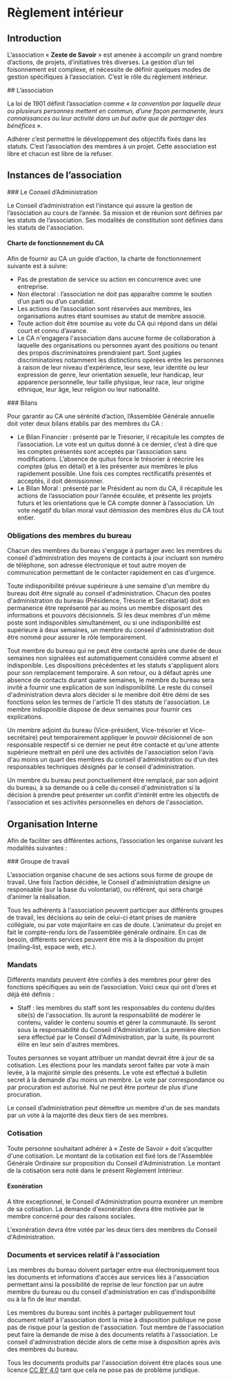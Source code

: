 # Règlement intérieur

## Introduction

L’association « **Zeste de Savoir** » est amenée à accomplir un grand nombre
d’actions, de projets, d’initiatives très diverses. La gestion d’un tel
foisonnement est complexe, et nécessite de définir quelques modes de gestion
spécifiques à l’association. C’est le rôle du règlement intérieur.

## L’association

La loi de 1901 définit l’association comme _« la convention par laquelle deux ou
plusieurs personnes mettent en commun, d’une façon permanente, leurs
connaissances ou leur activité dans un but autre que de partager des
bénéfices »_.

Adhérer c’est permettre le développement des objectifs fixés dans les statuts.
C’est l’association des membres à un projet. Cette association est libre et
chacun est libre de la refuser.

## Instances de l’association

### Le Conseil d’Administration

Le Conseil d’administration est l’instance qui assure la gestion de
l’association au cours de l’année. Sa mission et de réunion sont définies par
les statuts de l’association. Ses modalités de constitution sont définies dans
les statuts de l'association.

#### Charte de fonctionnement du CA

Afin de fournir au CA un guide d’action, la charte de fonctionnement suivante
est à suivre:

- Pas de prestation de service ou action en concurrence avec une entreprise.
- Non électoral : l’association ne doit pas apparaître comme le soutien d’un
parti ou d’un candidat.
- Les actions de l’association sont réservées aux membres, les organisations
autres étant soumises au statut de membre associé.
- Toute action doit être soumise au vote du CA qui répond dans un délai court et
connu d’avance.
- Le CA n'engagera l'association dans aucune forme de collaboration à laquelle
des organisations ou personnes ayant des positions ou tenant des propos
discriminatoires prendraient part. Sont jugées discriminatoires notamment les
distinctions opérées entre les personnes à raison de leur niveau d'expérience,
leur sexe, leur identité ou leur expression de genre, leur orientation sexuelle,
leur handicap, leur apparence personnelle, leur taille physique, leur race, leur
origine ethnique, leur âge, leur religion ou leur nationalité.


### Bilans

Pour garantir au CA une sérénité d’action, l’Assemblée Générale annuelle doit
voter deux bilans établis par des membres du CA :

- Le Bilan Financier : présenté par le Trésorier, il récapitule les comptes de
l’association. Le vote est un quitus donné à ce dernier, c’est à dire que les
comptes présentés sont acceptés par l’association sans modifications. L’absence
de quitus force le trésorier à réécrire les comptes (plus en détail) et à les
présenter aux membres le plus rapidement possible. Une fois ces comptes
rectificatifs présentés et acceptés, il doit démissionner.
- Le Bilan Moral : présenté par le Président au nom du CA, il récapitule les
actions de l’association pour l’année écoulée, et présente les projets futurs et
les orientations que le CA compte donner à l’association. Un vote négatif du
bilan moral vaut démission des membres élus du CA tout entier.

### Obligations des membres du bureau

Chacun des membres du bureau s'engage à partager avec les membres du conseil
d'administration des moyens de contacts à jour incluant son numéro de téléphone,
son adresse électronique et tout autre moyen de communication permettant de le
contacter rapidement en cas d'urgence.

Toute indisponibilité prévue supérieure à une semaine d'un membre du bureau doit
être signalé au conseil d'administration. Chacun des postes d'administration du
bureau (Présidence, Trésorie et Secrétariat) doit en permanence être représenté
par au moins un membre disposant des informations et pouvoirs décisionnels. Si
les deux membres d'un même poste sont indisponibles simultanément, ou si une
indisponibilité est supérieure à deux semaines, un membre du conseil
d'administration doit être nommé pour assurer le rôle temporairement.

Tout membre du bureau qui ne peut être contacté après une durée de deux semaines
non signalées est automatiquement considéré comme absent et indisponible. Les
dispositions précédentes et les statuts s'appliquent alors pour son remplacement
temporaire. A son retour, ou à défaut après une absence de contacts durant
quatre semaines, le membre du bureau sera invité a fournir une explication de
son indisponibilité. Le reste du conseil d'administration devra alors décider si
le membre doit être démi de ses fonctions selon les termes de l'article 11 des
statuts de l'association. Le membre indisponible dispose de deux semaines pour
fournir ces explications.

Un membre adjoint du bureau (Vice-président, Vice-trésorier et Vice-secrétaire)
peut temporairement appliquer le pouvoir décisionnel de son responsable
respectif si ce dernier ne peut être contacté et qu'une attente supérieure
mettrait en péril une des activités de l'association selon l'avis d'au moins un
quart des membres du conseil d'administration ou d'un des responsables
techniques désignés par le conseil d'administration.

Un membre du bureau peut ponctuellement être remplacé, par son adjoint du
bureau, à sa demande ou à celle du conseil d'administration si la décision à
prendre peut présenter un conflit d'intérêt entre les objectifs de l'association
et ses activités personnelles en dehors de l'association.

## Organisation Interne

Afin de faciliter ses différentes actions, l’association les organise suivant
les modalités suivantes :

### Groupe de travail

L’association organise chacune de ses actions sous forme de groupe de travail.
Une fois l’action décidée, le Conseil d'administration désigne un responsable
(sur la base du volontariat), ou référent, qui sera chargé d’animer la
réalisation.

Tous les adhérents à l'association peuvent participer aux différents groupes de
travail, les décisions au sein de celui-ci étant prises de manière collégiale,
ou par vote majoritaire en cas de doute. L’animateur du projet en fait le
compte-rendu lors de l’assemblée générale ordinaire. En cas de besoin,
différents services peuvent être mis à la disposition du projet (mailing-list,
espace web, etc.).

### Mandats

Différents mandats peuvent être confiés à des membres pour gérer des fonctions
spécifiques au sein de l’association. Voici ceux qui ont d’ores et déjà été
définis :

- Staff : les membres du staff sont les responsables du contenu du/des site(s)
de l'association. Ils auront la responsabilité de modérer le contenu, valider le
contenu soumis et gérer la communauté. Ils seront sous la responsabilité du
Conseil d'Administration. La première élection sera effectué par le Conseil
d'Administration, par la suite, ils pourront élire en leur sein d'autres
membres.

Toutes personnes se voyant attribuer un mandat devrait être à jour de sa
cotisation. Les élections pour les mandats seront faites par vote à main levée,
à la majorité simple des présents. Le vote est effectué à bulletin secret à la
demande d’au moins un membre. Le vote par correspondance ou par procuration est
autorisé. Nul ne peut être porteur de plus d’une procuration.

Le conseil d’administration peut démettre un membre d'un de ses mandats par un
vote à la majorité des deux tiers de ses membres.

### Cotisation

Toute personne souhaitant adhérer à « Zeste de Savoir » doit s’acquitter d'une
cotisation. Le montant de la cotisation est fixé lors de l'Assemblée Générale
Ordinaire sur proposition du Conseil d'Administration. Le montant de la
cotisation sera noté dans le présent Règlement Intérieur.

#### Exonération

A titre exceptionnel, le Conseil d'Administration pourra exonérer un membre de
sa cotisation. La demande d'exonération devra être motivée par le membre
concerné pour des raisons sociales.

L'exonération devra être votée par les deux tiers des membres du Conseil
d'Administration.

### Documents et services relatif à l'association

Les membres du bureau doivent partager entre eux électroniquement tous les
documents et informations d'accès aux services liés à l'association permettant
ainsi la possibilité de reprise de leur fonction par un autre membre du bureau
ou du conseil d'administration en cas d'indisponibilité ou à la fin de leur
mandat.

Les membres du bureau sont incités à partager publiquement tout document relatif
à l'association dont la mise à disposition publique ne pose pas de risque pour
la gestion de l'association. Tout membre de l'association peut faire la demande
de mise à des documents relatifs à l'association. Le conseil d'administration
décide alors de cette mise à disposition après avis des membres du bureau.

Tous les documents produits par l'association doivent être placés sous une
licence [CC BY 4.0](http://creativecommons.org/licenses/by/4.0/) tant que cela
ne pose pas de problème juridique.
